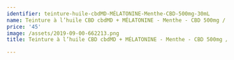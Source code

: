 ```yaml
---
identifier: teinture-huile-cbdMD-MÉLATONINE-Menthe-CBD-500mg-30mL
name: Teinture à l’huile CBD cbdMD + MÉLATONINE - Menthe - CBD 500mg / 30mL
price: '45'
image: /assets/2019-09-00-662213.png
title: Teinture à l’huile CBD cbdMD + MÉLATONINE - Menthe - CBD 500mg / 30mL

---
```

